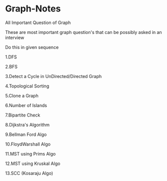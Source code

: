 # Graph-Notes
All Important Question of Graph

These are most important graph question's that can be possibly asked in an interview

Do this in given sequence

1.DFS

2.BFS

3.Detect a Cycle in UnDirected/Directed Graph

4.Topological Sorting

5.Clone a Graph

6.Number of Islands

7.Bipartite Check

8.Dijkstra's Algorithm

9.Bellman Ford Algo

10.FloydWarshall Algo

11.MST using Prims Algo

12.MST using Kruskal Algo

13.SCC (Kosaraju Algo)
